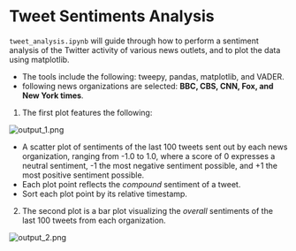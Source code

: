 # Tweet Sentiments Analysis

`tweet_analysis.ipynb` will guide through how to perform a sentiment analysis of the Twitter activity of various news outlets, and to plot the data using matplotlib.

* The tools include the following: tweepy, pandas, matplotlib, and VADER.
* following news organizations are selected: **BBC, CBS, CNN, Fox, and New York times**.

1. The first plot features the following:

![output_1.png](output_10_0.png)

* A scatter plot of sentiments of the last 100 tweets sent out by each news organization, ranging from -1.0 to 1.0, where a score of 0 expresses a neutral sentiment, -1 the most negative sentiment possible, and +1 the most positive sentiment possible.
* Each plot point reflects the _compound_ sentiment of a tweet.
* Sort each plot point by its relative timestamp.

2. The second plot is a bar plot visualizing the _overall_ sentiments of the last 100 tweets from each organization. 

![output_2.png](output_13_1.png)

